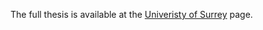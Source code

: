 The full thesis is available at the [Univeristy of Surrey](https://openresearch.surrey.ac.uk/esploro/outputs/doctoral/Continuous-Learning-of-Inverse-Problems-with/99590221202346?institution=44SUR_INST) page.
